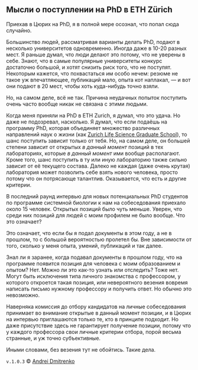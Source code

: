 ## Мысли о поступлении на PhD в ETH Zürich

Приехав в Цюрих на PhD, я в полной мере осознал, что попал сюда случайно.

Большинство людей, рассматривая варианты делать PhD, подают в несколько университетов одновременно. Иногда даже в 10-20 разных мест. Я раньше думал, что люди делают это потому, что не уверены в себе. Знают, что в самые популярные университеты конкурс достаточно большой, и хотят снизить риск того, что не поступят. Некоторым кажется, что похвастаться им особо нечем: резюме не такое уж впечатляющее, публикаций мало, опыта кот наплакал, &mdash; и вот они подают в 20 мест, чтобы хоть куда-нибудь точно взяли.

Но, на самом деле, всё не так. Причина неудачных попыток поступить очень часто вообще никак не связана с этими людьми.

Когда меня приняли на PhD в ETH Zurich, я думал, что это удача. Но даже не подозревал, насколько. Я думал, что если подаёшь на программу PhD, которая объединяет множество различных направлений наук о жизни (как [Zurich Life Science Graduate School](https://www.lifescience-graduateschool.uzh.ch/en.html)), то шанс поступить зависит только от тебя.
Но, на самом деле, он большей степени зависит от открытых _в данный момент_ позиций в тех лабораториях, которые _в данный момент_ ими вообще располагают. Кроме того, шанс поступить в ту или иную лабораторию также сильно зависит от её текущего состава. Далеко не каждая (даже очень крутая) лаборатория может позволить себе взять нового человека, просто потому что он потрясающе талантлив. Оказывается, что есть и другие критерии.

В последний раунд интервью для новых потенциальных PhD студентов по программе системной биологии к нам на собеседования приехало около 15 человек. Открытых позиций было чуть меньше. Уверен, что среди них позиций для людей с моим профилем не было вообще. Что это означает?

Это означает, что если бы я подал документы в этом году, а не в прошлом, то с большой вероятностью пролетел бы. Вне зависимости от того, сколько у меня опыта, умений, публикаций и так далее.

Знал ли я заранее, когда подавал документы в прошлом году, что на программе появится позиция для человека с моим образованием и опытом?  Нет. Можно ли это как-то узнать или отследить? Тоже нет. Могут быть исключения типа личного знакомства с профессором, у которого откроется такая позиция, или невероятного везения вовремя написать письмо нужному профессору и получить ответ. Но обычно это невозможно.

Наверняка комиссия до отбору кандидатов на личные собеседования принимает во внимание открытые в данный момент позиции, и в Цюрих на интервью приглашаются только те, кто в принципе подходит. Но даже присутствие здесь не гарантирует получение позиции, потому что у каждого профессора свои личные критерии отбора, порой весьма странные, и уж точно субъективные.

Иными словами, без везения тут не обойтись. Такие дела.

`v.1.0.3` &copy; [Andrei Dmitrenko](https://finelit.github.io/blog)
